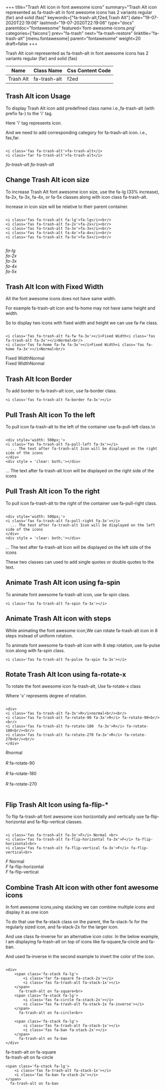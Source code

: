 +++
title="Trash Alt icon in font awesome icons"
summary="Trash Alt icon represented as fa-trash-alt in font awesome icons has 2 variants regular (far) and solid (fas)"
keywords=["fa-trash-alt,f2ed,Trash Alt"]
date="19-07-2020T22:19:06"
lastmod="19-07-2020T22:19:06"
type="docs"
parentdoc="fontawesome"
featured='font-awesome-icons.png'
categories=['faicons']
prev="fa-trash"
next="fa-trash-restore"
linktitle="fa-trash-alt"
[menu.fontawesome]
parent="fontawesome"
weight=20
draft=false
+++


Trash Alt icon represented as fa-trash-alt in font awesome icons has 2 variants regular (far) and solid (fas)

<div class='table-responsive'><table class='table'><thead><tr><th>Name</th><th>Class Name</th><th>Css Content Code</th></tr></thead><tbody><tr><td>Trash Alt</td><td>fa-trash-alt</td><td>f2ed</td></tr></tbody></table></div>



## Trash Alt icon Usage

To display Trash Alt icon add predefined class name i.e.,fa-trash-alt (with prefix fa-) to the 'i' tag.

Here 'i' tag represents icon.

And we need to add corresponding category for fa-trash-alt icon. i.e., fas,far.


```

<i class='fas fa-trash-alt'>fa-trash-alt</i>
<i class='far fa-trash-alt'>fa-trash-alt</i>
```

<i class='fas fa-trash-alt'>fa-trash-alt</i>
<i class='far fa-trash-alt'>fa-trash-alt</i>




## Change Trash Alt icon size
To increase Trash Alt font awesome icon size, use the fa-lg (33% increase), fa-2x, fa-3x, fa-4x, or fa-5x classes along with icon class fa-trash-alt.

Increase in icon size will be relative to their parent container. 

```

<i class='fas fa-trash-alt fa-lg'>fa-lg</i><br/>
<i class='fas fa-trash-alt fa-2x'>fa-2x</i><br/>
<i class='fas fa-trash-alt fa-3x'>fa-3x</i><br/>
<i class='fas fa-trash-alt fa-4x'>fa-4x</i><br/>
<i class='fas fa-trash-alt fa-5x'>fa-5x</i><br/>
            
```

<i class='fas fa-trash-alt fa-lg'>fa-lg</i><br/>
<i class='fas fa-trash-alt fa-2x'>fa-2x</i><br/>
<i class='fas fa-trash-alt fa-3x'>fa-3x</i><br/>
<i class='fas fa-trash-alt fa-4x'>fa-4x</i><br/>
<i class='fas fa-trash-alt fa-5x'>fa-5x</i><br/>
            



## Trash Alt Icon with Fixed Width 

All the font awesome icons does not have same width.

For example fa-trash-alt icon and fa-home may not have same height and width.

So to display two icons with fixed width and height we can use fa-fw class.


```

<i class='fas fa-trash-alt fa-fw fa-3x'></i>Fixed Width<i class='fas fa-trash-alt fa-3x'></i>Normal<br/>
<i class='fas fa-home fa-fw fa-3x'></i>Fixed Width<i class='fas fa-home fa-3x'></i>Normal<br/>
```

<i class='fas fa-trash-alt fa-fw fa-3x'></i>Fixed Width<i class='fas fa-trash-alt fa-3x'></i>Normal<br/>
<i class='fas fa-home fa-fw fa-3x'></i>Fixed Width<i class='fas fa-home fa-3x'></i>Normal<br/>



## Trash Alt Icon Border 

To add border to fa-trash-alt icon, use fa-border class.


```
<i class='fas fa-trash-alt fa-border fa-3x'></i>

```
<i class='fas fa-trash-alt fa-border fa-3x'></i>





## Pull Trash Alt icon To the left

To pull icon fa-trash-alt to the left of the container use fa-pull-left class.\n

```

<div style='width: 500px;'>
<i class='fas fa-trash-alt fa-pull-left fa-3x'></i>
  ... The text after fa-trash-alt Icon will be displayed on the right side of the icons
</div>
<div style = 'clear: both;'></div>
```

<div style='width: 500px;'>
<i class='fas fa-trash-alt fa-pull-left fa-3x'></i>
  ... The text after fa-trash-alt Icon will be displayed on the right side of the icons
</div>
<div style = 'clear: both;'></div>




## Pull Trash Alt icon To the right
To pull icon fa-trash-alt to the right of the container use fa-pull-right class.

```

<div style='width: 500px;'>
<i class='fas fa-trash-alt fa-pull-right fa-3x'></i>
  ... The text after fa-trash-alt Icon will be displayed on the left side of the icons
</div>
<div style = 'clear: both;'></div>
```

<div style='width: 500px;'>
<i class='fas fa-trash-alt fa-pull-right fa-3x'></i>
  ... The text after fa-trash-alt Icon will be displayed on the left side of the icons
</div>
<div style = 'clear: both;'></div>

These two classes can used to add single quotes or double quotes to the text.


## Animate Trash Alt icon using fa-spin
To animate font awesome fa-trash-alt icon, use fa-spin class.

```
<i class='fas fa-trash-alt fa-spin fa-3x'></i>
```
<i class='fas fa-trash-alt fa-spin fa-3x'></i>




## Animate Trash Alt icon with steps
While animating the font awesome icon,We can rotate fa-trash-alt icon in 8 steps instead of uniform rotation.

To animate font awesome fa-trash-alt icon with 8 step rotation, use fa-pulse icon along with fa-spin class.


```
<i class='fas fa-trash-alt fa-pulse fa-spin fa-3x'></i>

```
<i class='fas fa-trash-alt fa-pulse fa-spin fa-3x'></i>





## Rotate Trash Alt Icon using fa-rotate-x
To rotate the font awesome icon fa-trash-alt, Use fa-rotate-x class

Where 'x' represents degree of rotation.


```

<div>
<i class='fas fa-trash-alt fa-3x'>R</i>normal<br/><br/>
<i class='fas fa-trash-alt fa-rotate-90 fa-3x'>R</i> fa-rotate-90<br/><br/> 
<i class='fas fa-trash-alt fa-rotate-180  fa-3x'>R</i> fa-rotate-180<br/><br/> 
<i class='fas fa-trash-alt fa-rotate-270 fa-3x'>R</i> fa-rotate-270<br/><br/>
</div>
```

<div>
<i class='fas fa-trash-alt fa-3x'>R</i>normal<br/><br/>
<i class='fas fa-trash-alt fa-rotate-90 fa-3x'>R</i> fa-rotate-90<br/><br/> 
<i class='fas fa-trash-alt fa-rotate-180  fa-3x'>R</i> fa-rotate-180<br/><br/> 
<i class='fas fa-trash-alt fa-rotate-270 fa-3x'>R</i> fa-rotate-270<br/><br/>
</div>




## Flip Trash Alt Icon using fa-flip-*
To flip fa-trash-alt font awesome icon horizontally and vertically use fa-flip-horizontal and fa-flip-vertical classes. 

```

<i class='fas fa-trash-alt fa-3x'>F</i> Normal <br>
<i class='fas fa-trash-alt fa-flip-horizontal fa-3x'>F</i> fa-flip-horizontal<br>
<i class='fas fa-trash-alt fa-flip-vertical fa-3x'>F</i> fa-flip-vertical<br>
```

<i class='fas fa-trash-alt fa-3x'>F</i> Normal <br>
<i class='fas fa-trash-alt fa-flip-horizontal fa-3x'>F</i> fa-flip-horizontal<br>
<i class='fas fa-trash-alt fa-flip-vertical fa-3x'>F</i> fa-flip-vertical<br>




## Combine Trash Alt icon with other font awesome icons
In font awesome icons,using stacking we can combine multiple icons and display it as one icon 

To do that use the fa-stack class on the parent, the fa-stack-1x for the regularly sized icon, and fa-stack-2x for the larger icon.

And use class fa-inverse for an alternative icon color. 
In the below example, I am displaying fa-trash-alt on top of icons like fa-square,fa-circle and fa-ban.

And used fa-inverse in the second example to invert the color of the icon.

```

<div>
    <span class='fa-stack fa-lg'>
        <i class='far fa-square fa-stack-2x'></i>
        <i class='fas fa-trash-alt fa-stack-1x'></i>
    </span>
      fa-trash-alt on fa-square<br>
    <span class='fa-stack fa-lg'>
        <i class='fas fa-circle fa-stack-2x'></i>
        <i class='fas fa-trash-alt fa-stack-1x fa-inverse'></i>
    </span>
      fa-trash-alt on fa-circle<br>

    <span class='fa-stack fa-lg'>
        <i class='fas fa-trash-alt fa-stack-1x'></i>
        <i class='fas fa-ban fa-stack-2x'></i>
    </span>
      fa-trash-alt on fa-ban
</div>
```

<div>
    <span class='fa-stack fa-lg'>
        <i class='far fa-square fa-stack-2x'></i>
        <i class='fas fa-trash-alt fa-stack-1x'></i>
    </span>
      fa-trash-alt on fa-square<br>
    <span class='fa-stack fa-lg'>
        <i class='fas fa-circle fa-stack-2x'></i>
        <i class='fas fa-trash-alt fa-stack-1x fa-inverse'></i>
    </span>
      fa-trash-alt on fa-circle<br>

    <span class='fa-stack fa-lg'>
        <i class='fas fa-trash-alt fa-stack-1x'></i>
        <i class='fas fa-ban fa-stack-2x'></i>
    </span>
      fa-trash-alt on fa-ban
</div>






